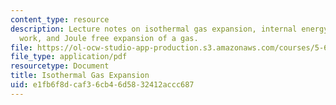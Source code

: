 ```yaml
---
content_type: resource
description: Lecture notes on isothermal gas expansion, internal energy, expansion
  work, and Joule free expansion of a gas.
file: https://ol-ocw-studio-app-production.s3.amazonaws.com/courses/5-60-thermodynamics-kinetics-spring-2008/e1fb6f8dcaf36cb46d5832412accc687_5_60_lecture3.pdf
file_type: application/pdf
resourcetype: Document
title: Isothermal Gas Expansion
uid: e1fb6f8d-caf3-6cb4-6d58-32412accc687
---
```

